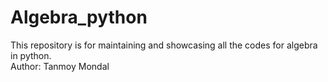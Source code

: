# Algebra_python
This repository is for maintaining and showcasing all the codes for algebra in python.
<Br>
Author: Tanmoy Mondal
